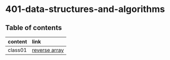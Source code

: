 # 401-data-structures-and-algorithms

## Table of contents 

| content      | link  
| :----------- | :--------------------------------------------------------------------|
| class01    |[reverse array](https://dinasami.github.io/401-data-structures-and-algorithms/javascript/README)| 
